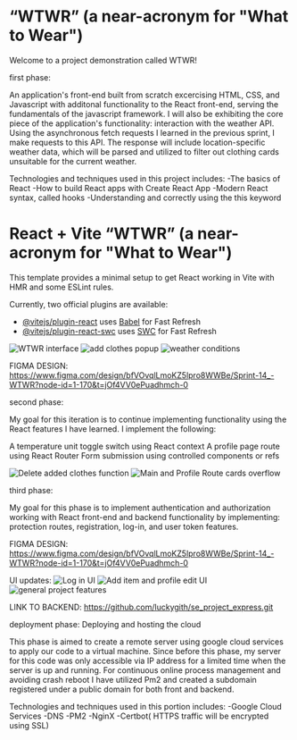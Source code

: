 # “WTWR” (a near-acronym for "What to Wear")

Welcome to a project demonstration called WTWR!

first phase:

An application's front-end built from scratch excercising HTML, CSS, and Javascript with additonal functionality to the React front-end, serving the fundamentals of the javascript framework.
I will also be exhibiting the core piece of the application's functionality: interaction with the weather API. Using the asynchronous fetch requests I learned in the previous sprint, I make requests to this API. The response will include location-specific weather data, which will be parsed and utilized to filter out clothing cards unsuitable for the current weather.

Technologies and techniques used in this project includes:
-The basics of React
-How to build React apps with Create React App
-Modern React syntax, called hooks
-Understanding and correctly using the this keyword

# React + Vite “WTWR” (a near-acronym for "What to Wear")

This template provides a minimal setup to get React working in Vite with HMR and some ESLint rules.

Currently, two official plugins are available:

- [@vitejs/plugin-react](https://github.com/vitejs/vite-plugin-react/blob/main/packages/plugin-react/README.md) uses [Babel](https://babeljs.io/) for Fast Refresh
- [@vitejs/plugin-react-swc](https://github.com/vitejs/vite-plugin-react-swc) uses [SWC](https://swc.rs/) for Fast Refresh

![WTWR interface](image.png)
![add clothes popup](image-1.png)
![weather conditions](image-2.png)

FIGMA DESIGN: https://www.figma.com/design/bfVOvqlLmoKZ5lpro8WWBe/Sprint-14_-WTWR?node-id=1-170&t=jOf4VV0ePuadhmch-0

second phase:

My goal for this iteration is to continue implementing functionality using the React features I have learned. I implement the following:

A temperature unit toggle switch using React context
A profile page route using React Router
Form submission using controlled components or refs

![Delete added clothes function](image-3.png)
![Main and Profile Route cards overflow](image-4.png)

third phase:

My goal for this phase is to implement authentication and authorization working with React front-end and backend functionality by implementing:
protection routes, registration, log-in, and user token features.

FIGMA DESIGN: https://www.figma.com/design/bfVOvqlLmoKZ5lpro8WWBe/Sprint-14_-WTWR?node-id=1-170&t=jOf4VV0ePuadhmch-0

UI updates:
![Log in UI](<Log in UI.jpg>)
![Add item and profile edit UI](<Add Item and Profile Edit UI.jpg>)
![general project features](<WTWR  features.jpg>)

LINK TO BACKEND:
https://github.com/luckygith/se_project_express.git

deployment phase: Deploying and hosting the cloud

This phase is aimed to create a remote server using google cloud services to apply our code to a virtual machine. Since before this phase, my server for this code was only accessible via IP address for a limited time when the server is up and running. For continuous online process management and avoiding crash reboot I have utilized Pm2 and created a subdomain registered under a public domain for both front and backend.

Technologies and techniques used in this portion includes:
-Google Cloud Services
-DNS
-PM2
-NginX
-Certbot( HTTPS traffic will be encrypted using SSL)
